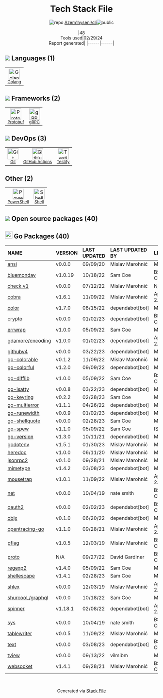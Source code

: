 <!--
&lt;--- Readme.md Snippet without images Start ---&gt;
## Tech Stack
Azem1hyseni/cli is built on the following main stack:

- [Golang](http://golang.org/) – Languages
- [Protobuf](https://developers.google.com/protocol-buffers/) – Serialization Frameworks
- [gRPC](https://grpc.io/) – Remote Procedure Call (RPC)
- [GitHub Actions](https://github.com/features/actions) – Continuous Integration
- [Testify](https://github.com/stretchr/testify) – Go Testing
- [PowerShell](https://docs.microsoft.com/en-us/powershell/) – Shells
- [Shell](https://en.wikipedia.org/wiki/Shell_script) – Shells

Full tech stack [here](/techstack.md)

&lt;--- Readme.md Snippet without images End ---&gt;

&lt;--- Readme.md Snippet with images Start ---&gt;
## Tech Stack
Azem1hyseni/cli is built on the following main stack:

- <img width='25' height='25' src='https://img.stackshare.io/service/1005/O6AczwfV_400x400.png' alt='Golang'/> [Golang](http://golang.org/) – Languages
- <img width='25' height='25' src='https://img.stackshare.io/service/4393/ma2jqJKH_400x400.png' alt='Protobuf'/> [Protobuf](https://developers.google.com/protocol-buffers/) – Serialization Frameworks
- <img width='25' height='25' src='https://img.stackshare.io/service/4670/default_d811b0ac72205af84aca21f967594338580be913.png' alt='gRPC'/> [gRPC](https://grpc.io/) – Remote Procedure Call (RPC)
- <img width='25' height='25' src='https://img.stackshare.io/service/11563/actions.png' alt='GitHub Actions'/> [GitHub Actions](https://github.com/features/actions) – Continuous Integration
- <img width='25' height='25' src='https://img.stackshare.io/service/8695/stretchr.png' alt='Testify'/> [Testify](https://github.com/stretchr/testify) – Go Testing
- <img width='25' height='25' src='https://img.stackshare.io/service/3681/powershell-logo.png' alt='PowerShell'/> [PowerShell](https://docs.microsoft.com/en-us/powershell/) – Shells
- <img width='25' height='25' src='https://img.stackshare.io/service/4631/default_c2062d40130562bdc836c13dbca02d318205a962.png' alt='Shell'/> [Shell](https://en.wikipedia.org/wiki/Shell_script) – Shells

Full tech stack [here](/techstack.md)

&lt;--- Readme.md Snippet with images End ---&gt;
-->
<div align="center">

# Tech Stack File
![](https://img.stackshare.io/repo.svg "repo") [Azem1hyseni/cli](https://github.com/Azem1hyseni/cli)![](https://img.stackshare.io/public_badge.svg "public")
<br/><br/>
|48<br/>Tools used|02/29/24 <br/>Report generated|
|------|------|
</div>

## <img src='https://img.stackshare.io/languages.svg'/> Languages (1)
<table><tr>
  <td align='center'>
  <img width='36' height='36' src='https://img.stackshare.io/service/1005/O6AczwfV_400x400.png' alt='Golang'>
  <br>
  <sub><a href="http://golang.org/">Golang</a></sub>
  <br>
  <sub></sub>
</td>

</tr>
</table>

## <img src='https://img.stackshare.io/frameworks.svg'/> Frameworks (2)
<table><tr>
  <td align='center'>
  <img width='36' height='36' src='https://img.stackshare.io/service/4393/ma2jqJKH_400x400.png' alt='Protobuf'>
  <br>
  <sub><a href="https://developers.google.com/protocol-buffers/">Protobuf</a></sub>
  <br>
  <sub></sub>
</td>

<td align='center'>
  <img width='36' height='36' src='https://img.stackshare.io/service/4670/default_d811b0ac72205af84aca21f967594338580be913.png' alt='gRPC'>
  <br>
  <sub><a href="https://grpc.io/">gRPC</a></sub>
  <br>
  <sub></sub>
</td>

</tr>
</table>

## <img src='https://img.stackshare.io/devops.svg'/> DevOps (3)
<table><tr>
  <td align='center'>
  <img width='36' height='36' src='https://img.stackshare.io/service/1046/git.png' alt='Git'>
  <br>
  <sub><a href="http://git-scm.com/">Git</a></sub>
  <br>
  <sub></sub>
</td>

<td align='center'>
  <img width='36' height='36' src='https://img.stackshare.io/service/11563/actions.png' alt='GitHub Actions'>
  <br>
  <sub><a href="https://github.com/features/actions">GitHub Actions</a></sub>
  <br>
  <sub></sub>
</td>

<td align='center'>
  <img width='36' height='36' src='https://img.stackshare.io/service/8695/stretchr.png' alt='Testify'>
  <br>
  <sub><a href="https://github.com/stretchr/testify">Testify</a></sub>
  <br>
  <sub></sub>
</td>

</tr>
</table>

## Other (2)
<table><tr>
  <td align='center'>
  <img width='36' height='36' src='https://img.stackshare.io/service/3681/powershell-logo.png' alt='PowerShell'>
  <br>
  <sub><a href="https://docs.microsoft.com/en-us/powershell/">PowerShell</a></sub>
  <br>
  <sub></sub>
</td>

<td align='center'>
  <img width='36' height='36' src='https://img.stackshare.io/service/4631/default_c2062d40130562bdc836c13dbca02d318205a962.png' alt='Shell'>
  <br>
  <sub><a href="https://en.wikipedia.org/wiki/Shell_script">Shell</a></sub>
  <br>
  <sub></sub>
</td>

</tr>
</table>


## <img src='https://img.stackshare.io/group.svg' /> Open source packages (40)</h2>

## <img width='24' height='24' src='https://img.stackshare.io/service/21112/default_1346bbda8fe03e4dce5601323a3ca47a10c1ae36.png'/> Go Packages (40)

|NAME|VERSION|LAST UPDATED|LAST UPDATED BY|LICENSE|VULNERABILITIES|
|:------|:------|:------|:------|:------|:------|
|[ansi](https://pkg.go.dev/github.com/mgutz/ansi)|v0.0.0|09/09/20|Mislav Marohnić |MIT|N/A|
|[bluemonday](https://pkg.go.dev/github.com/microcosm-cc/bluemonday)|v1.0.19|10/18/22|Sam Coe |BSD-3-Clause|N/A|
|[check.v1](https://pkg.go.dev/gopkg.in/check.v1)|v0.0.0|07/12/22|Mislav Marohnić |N/A|N/A|
|[cobra](https://pkg.go.dev/github.com/spf13/cobra)|v1.6.1|11/09/22|Mislav Marohnić |Apache-2.0|N/A|
|[color](https://pkg.go.dev/github.com/fatih/color)|v1.7.0|08/15/22|dependabot[bot] |MIT|N/A|
|[crypto](https://pkg.go.dev/golang.org/x/crypto)|v0.0.0|01/02/23|dependabot[bot] |BSD-3-Clause|[CVE-2020-9283](https://github.com/advisories/GHSA-ffhg-7mh4-33c4) (Moderate)|
|[errwrap](https://pkg.go.dev/github.com/hashicorp/errwrap)|v1.0.0|05/09/22|Sam Coe |MPL-2.0|N/A|
|[gdamore/encoding](https://pkg.go.dev/github.com/gdamore/encoding)|v1.0.0|01/02/23|dependabot[bot] |Apache-2.0|N/A|
|[githubv4](https://pkg.go.dev/github.com/shurcooL/githubv4)|v0.0.0|03/22/23|dependabot[bot] |MIT|N/A|
|[go-colorable](https://pkg.go.dev/github.com/mattn/go-colorable)|v0.1.2|11/09/22|Mislav Marohnić |MIT|N/A|
|[go-colorful](https://pkg.go.dev/github.com/lucasb-eyer/go-colorful)|v1.2.0|09/09/22|dependabot[bot] |MIT|N/A|
|[go-difflib](https://pkg.go.dev/github.com/pmezard/go-difflib)|v1.0.0|05/09/22|Sam Coe |BSD-3-Clause|N/A|
|[go-isatty](https://pkg.go.dev/github.com/mattn/go-isatty)|v0.0.8|03/22/23|dependabot[bot] |MIT|N/A|
|[go-keyring](https://pkg.go.dev/github.com/zalando/go-keyring)|v0.2.2|02/28/23|Sam Coe |MIT|N/A|
|[go-multierror](https://pkg.go.dev/github.com/hashicorp/go-multierror)|v1.1.1|04/26/22|dependabot[bot] |MPL-2.0|N/A|
|[go-runewidth](https://pkg.go.dev/github.com/mattn/go-runewidth)|v0.0.9|01/02/23|dependabot[bot] |MIT|N/A|
|[go-shellquote](https://pkg.go.dev/github.com/kballard/go-shellquote)|v0.0.0|02/28/23|Sam Coe |MIT|N/A|
|[go-spew](https://pkg.go.dev/github.com/davecgh/go-spew)|v1.1.0|05/09/22|Sam Coe |ISC|N/A|
|[go-version](https://pkg.go.dev/github.com/hashicorp/go-version)|v1.3.0|10/11/21|dependabot[bot] |MPL-2.0|N/A|
|[godotenv](https://pkg.go.dev/github.com/joho/godotenv)|v1.5.1|01/30/23|Mislav Marohnić |MIT|N/A|
|[heredoc](https://pkg.go.dev/github.com/MakeNowJust/heredoc)|v1.0.0|06/11/20|Mislav Marohnić |MIT|N/A|
|[jsonrpc2](https://pkg.go.dev/github.com/sourcegraph/jsonrpc2)|v0.1.0|09/28/21|Mislav Marohnić |MIT|N/A|
|[mimetype](https://pkg.go.dev/github.com/gabriel-vasile/mimetype)|v1.4.2|03/08/23|dependabot[bot] |MIT|N/A|
|[mousetrap](https://pkg.go.dev/github.com/inconshreveable/mousetrap)|v1.0.1|11/09/22|Mislav Marohnić |Apache-2.0|N/A|
|[net](https://pkg.go.dev/golang.org/x/net)|v0.0.0|10/04/19|nate smith |BSD-3-Clause|N/A|
|[oauth2](https://pkg.go.dev/golang.org/x/oauth2)|v0.0.0|02/02/23|dependabot[bot] |BSD-3-Clause|N/A|
|[objx](https://pkg.go.dev/github.com/stretchr/objx)|v0.1.0|06/20/22|dependabot[bot] |MIT|N/A|
|[opentracing-go](https://pkg.go.dev/github.com/opentracing/opentracing-go)|v1.1.0|09/28/21|Mislav Marohnić |Apache-2.0|N/A|
|[pflag](https://pkg.go.dev/github.com/spf13/pflag)|v1.0.5|12/03/19|Mislav Marohnić |BSD-3-Clause|N/A|
|[proto](https://pkg.go.dev/github.com/golang/protobuf/proto)|N/A|09/27/22|David Gardiner |BSD-3-Clause|N/A|
|[regexp2](https://pkg.go.dev/github.com/dlclark/regexp2)|v1.4.0|05/09/22|Sam Coe |MIT|N/A|
|[shellescape](https://pkg.go.dev/github.com/alessio/shellescape)|v1.4.1|02/28/23|Sam Coe |MIT|N/A|
|[shlex](https://pkg.go.dev/github.com/google/shlex)|v0.0.0|12/03/19|Mislav Marohnić |Apache-2.0|N/A|
|[shurcooL/graphql](https://pkg.go.dev/github.com/shurcooL/graphql)|v0.0.0|10/18/22|Sam Coe |MIT|N/A|
|[spinner](https://pkg.go.dev/github.com/briandowns/spinner)|v1.18.1|02/08/22|dependabot[bot] |Apache-2.0|N/A|
|[sys](https://pkg.go.dev/golang.org/x/sys)|v0.0.0|10/04/19|nate smith |BSD-3-Clause|N/A|
|[tablewriter](https://pkg.go.dev/github.com/olekukonko/tablewriter)|v0.0.5|11/09/22|Mislav Marohnić |MIT|N/A|
|[text](https://pkg.go.dev/golang.org/x/text)|v0.0.0|03/08/23|dependabot[bot] |BSD-3-Clause|N/A|
|[tview](https://pkg.go.dev/github.com/rivo/tview)|v0.0.0|09/13/22|vilmibm |MIT|N/A|
|[websocket](https://pkg.go.dev/github.com/gorilla/websocket)|v1.4.1|09/28/21|Mislav Marohnić |BSD-3-Clause|N/A|

<br/>
<div align='center'>

Generated via [Stack File](https://github.com/marketplace/stack-file)
